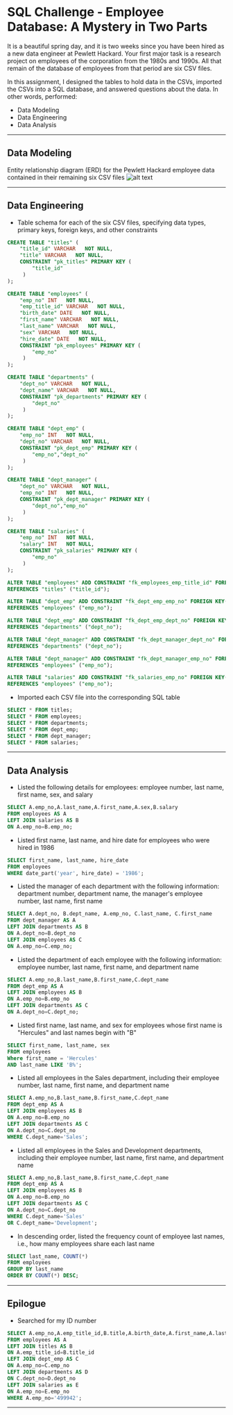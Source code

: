 # SQL Challenge - Employee Database: A Mystery in Two Parts

It is a beautiful spring day, and it is two weeks since you have been hired as a new data engineer at Pewlett Hackard. Your first major task is a research project on employees of the corporation from the 1980s and 1990s. All that remain of the database of employees from that period are six CSV files.

In this assignment, I designed the tables to hold data in the CSVs, imported the CSVs into a SQL database, and answered questions about the data. In other words, performed:
* Data Modeling
* Data Engineering
* Data Analysis
-----

## Data Modeling
Entity relationship diagram (ERD) for the Pewlett Hackard employee data contained in their remaining six CSV files
![alt text](https://github.com/gnivil/sql-challenge/blob/e1761d05ca17845c104b0dec5d264875aed3617e/EmployeeSQL/employee_ERD_image.png)

-----

## Data Engineering
* Table schema for each of the six CSV files, specifying data types, primary keys, foreign keys, and other constraints
~~~~sql
CREATE TABLE "titles" (
    "title_id" VARCHAR   NOT NULL,
    "title" VARCHAR   NOT NULL,
    CONSTRAINT "pk_titles" PRIMARY KEY (
        "title_id"
     )
);

CREATE TABLE "employees" (
    "emp_no" INT   NOT NULL,
    "emp_title_id" VARCHAR   NOT NULL,
    "birth_date" DATE   NOT NULL,
    "first_name" VARCHAR   NOT NULL,
    "last_name" VARCHAR   NOT NULL,
    "sex" VARCHAR   NOT NULL,
    "hire_date" DATE   NOT NULL,
    CONSTRAINT "pk_employees" PRIMARY KEY (
        "emp_no"
     )
);

CREATE TABLE "departments" (
    "dept_no" VARCHAR   NOT NULL,
    "dept_name" VARCHAR   NOT NULL,
    CONSTRAINT "pk_departments" PRIMARY KEY (
        "dept_no"
     )
);

CREATE TABLE "dept_emp" (
    "emp_no" INT   NOT NULL,
    "dept_no" VARCHAR   NOT NULL,
    CONSTRAINT "pk_dept_emp" PRIMARY KEY (
        "emp_no","dept_no"
     )
);

CREATE TABLE "dept_manager" (
    "dept_no" VARCHAR   NOT NULL,
    "emp_no" INT   NOT NULL,
    CONSTRAINT "pk_dept_manager" PRIMARY KEY (
        "dept_no","emp_no"
     )
);

CREATE TABLE "salaries" (
    "emp_no" INT   NOT NULL,
    "salary" INT   NOT NULL,
    CONSTRAINT "pk_salaries" PRIMARY KEY (
        "emp_no"
     )
);

ALTER TABLE "employees" ADD CONSTRAINT "fk_employees_emp_title_id" FOREIGN KEY("emp_title_id")
REFERENCES "titles" ("title_id");

ALTER TABLE "dept_emp" ADD CONSTRAINT "fk_dept_emp_emp_no" FOREIGN KEY("emp_no")
REFERENCES "employees" ("emp_no");

ALTER TABLE "dept_emp" ADD CONSTRAINT "fk_dept_emp_dept_no" FOREIGN KEY("dept_no")
REFERENCES "departments" ("dept_no");

ALTER TABLE "dept_manager" ADD CONSTRAINT "fk_dept_manager_dept_no" FOREIGN KEY("dept_no")
REFERENCES "departments" ("dept_no");

ALTER TABLE "dept_manager" ADD CONSTRAINT "fk_dept_manager_emp_no" FOREIGN KEY("emp_no")
REFERENCES "employees" ("emp_no");

ALTER TABLE "salaries" ADD CONSTRAINT "fk_salaries_emp_no" FOREIGN KEY("emp_no")
REFERENCES "employees" ("emp_no");
~~~~

* Imported each CSV file into the corresponding SQL table
~~~~sql
SELECT * FROM titles;
SELECT * FROM employees;
SELECT * FROM departments;
SELECT * FROM dept_emp;
SELECT * FROM dept_manager;
SELECT * FROM salaries;
~~~~
-----

## Data Analysis
* Listed the following details for employees: employee number, last name, first name, sex, and salary
~~~~sql
SELECT A.emp_no,A.last_name,A.first_name,A.sex,B.salary 
FROM employees AS A 
LEFT JOIN salaries AS B 
ON A.emp_no=B.emp_no;
~~~~

* Listed first name, last name, and hire date for employees who were hired in 1986
~~~~sql
SELECT first_name, last_name, hire_date 
FROM employees
WHERE date_part('year', hire_date) = '1986';
~~~~

* Listed the manager of each department with the following information: department number, department name, the manager's employee number, last name, first name
~~~~sql
SELECT A.dept_no, B.dept_name, A.emp_no, C.last_name, C.first_name
FROM dept_manager AS A
LEFT JOIN departments AS B
ON A.dept_no=B.dept_no  
LEFT JOIN employees AS C
ON A.emp_no=C.emp_no;
~~~~

* Listed the department of each employee with the following information: employee number, last name, first name, and department name
~~~~sql
SELECT A.emp_no,B.last_name,B.first_name,C.dept_name
FROM dept_emp AS A
LEFT JOIN employees AS B
ON A.emp_no=B.emp_no
LEFT JOIN departments AS C
ON A.dept_no=C.dept_no;
~~~~

* Listed first name, last name, and sex for employees whose first name is "Hercules" and last names begin with "B"
~~~~sql
SELECT first_name, last_name, sex 
FROM employees
Where first_name = 'Hercules'
AND last_name LIKE 'B%';
~~~~

* Listed all employees in the Sales department, including their employee number, last name, first name, and department name
~~~~sql
SELECT A.emp_no,B.last_name,B.first_name,C.dept_name
FROM dept_emp AS A
LEFT JOIN employees AS B
ON A.emp_no=B.emp_no
LEFT JOIN departments AS C
ON A.dept_no=C.dept_no
WHERE C.dept_name='Sales';
~~~~

* Listed all employees in the Sales and Development departments, including their employee number, last name, first name, and department name
~~~~sql
SELECT A.emp_no,B.last_name,B.first_name,C.dept_name
FROM dept_emp AS A
LEFT JOIN employees AS B
ON A.emp_no=B.emp_no
LEFT JOIN departments AS C
ON A.dept_no=C.dept_no
WHERE C.dept_name='Sales'
OR C.dept_name='Development';
~~~~

* In descending order, listed the frequency count of employee last names, i.e., how many employees share each last name
~~~~sql
SELECT last_name, COUNT(*) 
FROM employees
GROUP BY last_name 
ORDER BY COUNT(*) DESC;
~~~~

-----

## Epilogue
* Searched for my ID number
~~~~sql
SELECT A.emp_no,A.emp_title_id,B.title,A.birth_date,A.first_name,A.last_name,A.sex,A.hire_date,C.dept_no,D.dept_name,E.salary
FROM employees AS A
LEFT JOIN titles AS B
ON A.emp_title_id=B.title_id
LEFT JOIN dept_emp AS C
ON A.emp_no=C.emp_no
LEFT JOIN departments AS D
ON C.dept_no=D.dept_no
LEFT JOIN salaries as E
ON A.emp_no=E.emp_no
WHERE A.emp_no='499942';
~~~~

-----